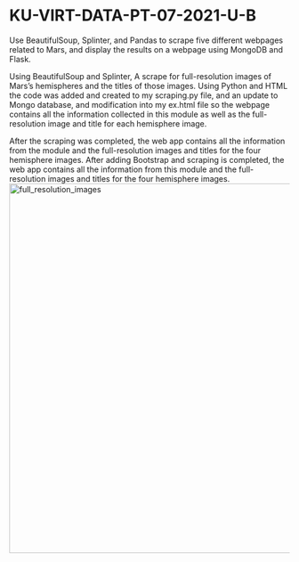 # KU-VIRT-DATA-PT-07-2021-U-B

Use BeautifulSoup, Splinter, and Pandas to scrape five different webpages related to Mars, and display the results on a webpage using MongoDB and Flask.

Using BeautifulSoup and Splinter, A scrape for full-resolution images of Mars’s hemispheres and the titles of those images. Using Python and HTML the code was added and created to my scraping.py file, and an update to Mongo database, and modification  into my ex.html file so the webpage contains all the information collected in this module as well as the full-resolution image and title for each hemisphere image.

After the scraping was completed, the web app contains all the information from the module and the full-resolution images and titles for the four hemisphere images. After adding Bootstrap and scraping is completed, the web app contains all the information from this module and the full-resolution images and titles for the four hemisphere images. 
<img width="664" alt="full_resolution_images" src="https://user-images.githubusercontent.com/86276329/138372634-93b69333-5169-4404-bd65-d3ce4b8f77a3.png">
